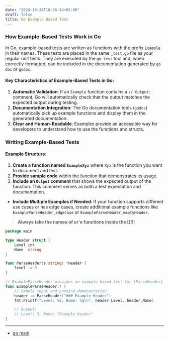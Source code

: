 ```yaml
---
date: "2024-10-24T18:26:14+02:00"
draft: false
title: Go Example Based Test
---
```


### How Example-Based Tests Work in Go

In Go, example-based tests are written as functions with the prefix
`Example` in their names. These tests are placed in the same `_test.go`
file as your regular unit tests. They are executed by the `go test` tool
and, when correctly formatted, can be included in the documentation
generated by `go doc` or `godoc`.

#### Key Characteristics of Example-Based Tests in Go:

1.  **Automatic Validation**: If an `Example` function contains a
    `// Output:` comment, Go will automatically check that the output
    matches the expected output during testing.
2.  **Documentation Integration**: The Go documentation tools (`godoc`)
    automatically pick up example functions and display them in the
    generated documentation.
3.  **Clear and Human-Readable**: Examples provide an accessible way for
    developers to understand how to use the functions and structs.

### Writing Example-Based Tests

#### Example Structure:

1.  **Create a function named `ExampleXyz`** where `Xyz` is the function
    you want to document and test.
2.  **Provide sample code** within the function that demonstrates its
    usage.
3.  **Include an `Output` comment** that shows the expected output of
    the function. This comment serves as both a test expectation and
    documentation.

-   **Include Multiple Examples if Needed**: If your function supports
    different use cases or has edge cases, create additional example
    functions like `ExampleParseHeader_edgeCase` or
    `ExampleParseHeader_emptyHeader`.

>**Always take the names of ur'e functions inside the []!!!**

``` go
package main

type Header struct {
    Level int
    Name  string
}

func ParseHeader(s string) *Header {
    level := 0
}

// ExampleParseHeader provides an example-based test for [ParseHeader] function
func ExampleParseHeader() {
    // Sample input and parsing demonstration
    header := ParseHeader("### Example Header")
    fmt.Printf("Level: %d, Name: %q\n", header.Level, header.Name)

    // Output:
    // Level: 3, Name: "Example Header"
}
```

------------------------------------------------------------------------

-   [go main](/Notes/posts/PROGRAMMING/go/go_main)

